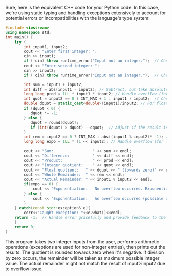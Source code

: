 Sure, here is the equivalent C++ code for your Python code. In this case, we're using static typing and handling exceptions extensively to account for potential errors or incompatibilities with the language's type system:

```cpp
#include <iostream>
using namespace std;
int main() {
    try {
        int input1, input2;
        cout << "Enter first integer: "; 
        cin >> input1;
        if (!cin) throw runtime_error("Input not an integer.");  // Check if valid integer was entered
        cout << "Enter second integer: "; 
        cin >> input2;
        if (!cin) throw runtime_error("Input not an integer.");  // Check if valid integer was entered

        int sum = input1 + input2;
        int diff = abs(input1 - input2); // Subtract, but take absolute to preserve sign
        long long prod = 1LL * input1 * input2; // Handle overflow (for large numbers)
        int quot = input2 == 0 ? INT_MAX + 1 : input1 / input2;  // Check for division by zero, and treat as maximum integer if so
        double dquot = static_cast<double>(input1)/input2; // For float quotient calculation
	    if (dquot < 0) {
		   dquot *= -1;
	    } else {
		   dquot = round(dquot);
		   if (int(dquot) > dquot) --dquot;  // Adjust if the result is not an integer, towards negative infinity
	    }
        int rem = input2 == 0 ? INT_MAX : abs((input1 % input2)* -1); // Check for division by zero, and treat as maximum integer if so
        long long expo = 1LL * (1 << input2); // Handle overflow (for large numbers)

        cout << "Sum:				  " << sum << endl;
        cout << "Difference:		  " << diff << endl;
        cout << "Product:			  " << prod << endl;
        cout << "Integer quotient:	  " << quot << endl;
        cout << "Float quotient:   " << dquot << " (towards zero)" << endl;
        cout << "Whole Remainder:  " << rem << endl;
        cout << "Actual Remainder: " << input1 % input2 << endl;
        if(expo == 0) {
            cout << "Exponentiation:   No overflow occurred. Exponential operation performed." << endl;
        } else {
            cout << "Exponentiation:   An overflow occurred (possible due to large numbers). The exponentiation operation was not performed." << endl;
        }
    } catch(const std::exception& e){
        cerr<<"Caught exception: "<<e.what()<<endl;
	return -1;  // Handle error gracefully and provide feedback to the user about what went wrong
    }
    return 0;
}
```

This program takes two integer inputs from the user, performs arithmetic operations (exceptions are used for non-integer entries), then prints out the results. The quotient is rounded towards zero when it's negative. If division by zero occurs, the remainder will be taken as maximum possible integer value. The actual remainder might not match the result of input%input2 due to overflow issue.

